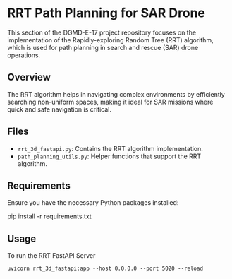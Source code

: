 # RRT Path Planning for SAR Drone

This section of the DGMD-E-17 project repository focuses on the implementation of the Rapidly-exploring Random Tree (RRT) algorithm, which is used for path planning in search and rescue (SAR) drone operations.

## Overview

The RRT algorithm helps in navigating complex environments by efficiently searching non-uniform spaces, making it ideal for SAR missions where quick and safe navigation is critical.

## Files

- `rrt_3d_fastapi.py`: Contains the RRT algorithm implementation.
- `path_planning_utils.py`: Helper functions that support the RRT algorithm.


## Requirements

Ensure you have the necessary Python packages installed:

pip install -r requirements.txt

## Usage
To run the RRT FastAPI Server

	uvicorn rrt_3d_fastapi:app --host 0.0.0.0 --port 5020 --reload

